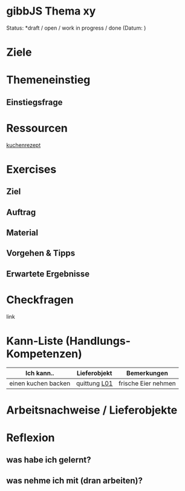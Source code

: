 gibbJS Thema xy
========================
Status: *draft / open / work in progress / done (Datum: )

# Ziele

# Themeneinstieg
## Einstiegsfrage

# Ressourcen
[kuchenrezept](http://xyz.com/kuchen.rez)

# Exercises
## Ziel
## Auftrag
## Material
## Vorgehen & Tipps
## Erwartete Ergebnisse

# Checkfragen
link

# Kann-Liste (Handlungs-Kompetenzen)

| Ich kann.. | Lieferobjekt | Bemerkungen |
| --- | --- | --- |
| einen kuchen backen | quittung [L01] | frische Eier nehmen |

# Arbeitsnachweise / Lieferobjekte

 [L01]: http://xyz.com/kuchen.bin


# Reflexion
## was habe ich gelernt?
## was nehme ich mit (dran arbeiten)?
